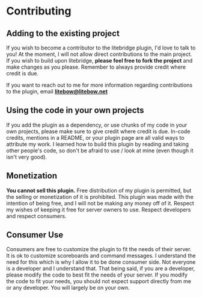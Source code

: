 # Contributing
## Adding to the existing project
If you wish to become a contributor to the litebridge plugin, I'd love to talk to you! At the moment, I will not allow direct contributions to the main project. If you wish to build upon litebridge, **please feel free to fork the project** and make changes as you please. Remember to always provide credit where credit is due.

If you want to reach out to me for more information regarding contributions to the plugin, email **litebow@litebow.net**

## Using the code in your own projects
If you add the plugin as a dependency, or use chunks of my code in your own projects, please make sure to give credit where credit is due. In-code credits, mentions in a README, or your plugin page are all valid ways to attribute my work. I learned how to build this plugin by reading and taking other people's code, so don't be afraid to use / look at mine (even though it isn't very good).

## Monetization
**You cannot sell this plugin.** Free distribution of my plugin is permitted, but the selling or monetization of it is prohibited. This plugin was made with the intention of being free, and I will not be making any money off of it. Respect my wishes of keeping it free for server owners to use. Respect developers and respect consumers.

## Consumer Use
Consumers are free to customize the plugin to fit the needs of their server. It is ok to customize scoreboards and command messages. I understand the need for this which is why I allow it to be done consumer side. Not everyone is a developer and I understand that. That being said, if you are a developer, please modify the code to best fit the needs of your server. If you modify the code to fit your needs, you should not expect support directly from me or any developer. You will largely be on your own.
